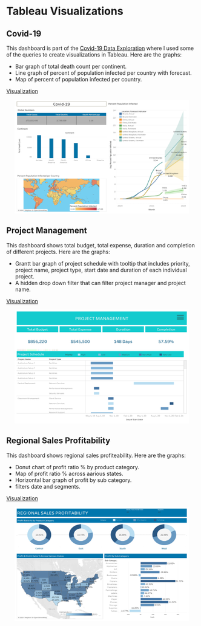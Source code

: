 # Tableau Visualizations

## Covid-19

This dashboard is part of the [Covid-19 Data Exploration](https://github.com/WiroonB/Covid-19-DataExploration) where I used some of the queries to create visualizations in Tableau.
Here are the graphs:
- Bar graph of total death count per continent.
- Line graph of percent of population infected per country with forecast.
- Map of percent of population infected per country.

[Visualization](https://public.tableau.com/views/Covid-19Dashboard_16234384031340/Dashboard1?:language=en-US&:display_count=n&:origin=viz_share_link)

<p align="center">
  <img width="460" height="300" src="https://github.com/WiroonB/Tableau-Visualizations/blob/main/Tableau%20Covid-19/Covid-19.png?raw=true">
</p>

## Project Management 

This dashboard shows total budget, total expense, duration and completion of different projects.
Here are the graphs:
- Grantt bar graph of project schedule with tooltip that includes priority, project name, project type, start date and duration of each individual project.
- A hidden drop down filter that can filter project manager and project name.

[Visualization](https://public.tableau.com/views/ProjectManagementDashboard_16236561156040/Dashboard1?:language=en-US&:display_count=n&:origin=viz_share_link)

<p align="center">
  <img width="460" height="300" src="https://github.com/WiroonB/Tableau-Visualizations/blob/main/Tableau%20Project%20Management/ProjectManagement.png?raw=true">
</p>

## Regional Sales Profitability 

This dashboard shows regional sales profiteability.
Here are the graphs:
- Donut chart of profit ratio % by product category. 
- Map of profit ratio % across aarious states.
- Horizontal bar graph of profit by sub category.
- filters date and segments.

[Visualization](https://public.tableau.com/views/RegionalSalesProfitabilityDashboard_16236896277050/Dashboard1?:language=en-US&:display_count=n&:origin=viz_share_link)

<p align="center">
  <img width="460" height="300" src="https://github.com/WiroonB/Tableau-Visualizations/blob/main/Tableau%20Sales/Sales.png?raw=true">
</p>
